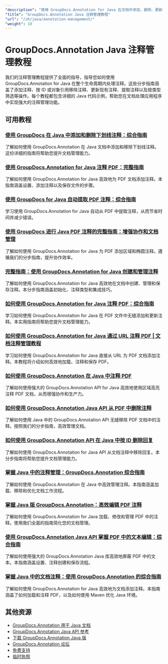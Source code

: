 ```yaml
---
"description": "使用 GroupDocs.Annotation for Java 在文档中添加、删除、更新和管理注释的完整教程。"
"title": "GroupDocs.Annotation Java 注释管理教程"
"url": "/zh/java/annotation-management/"
"weight": 10
---
```


# GroupDocs.Annotation Java 注释管理教程

我们的注释管理教程提供了全面的指导，指导您如何使用 GroupDocs.Annotation for Java 在整个生命周期内处理注释。这些分步指南涵盖了添加注释、按 ID 或对象引用移除注释、更新现有注释、提取注释以及按类型筛选等操作。每个教程都包含详细的 Java 代码示例，帮助您在文档处理应用程序中实现强大的注释管理功能。

## 可用教程

### [使用 GroupDocs 在 Java 中添加和删除下划线注释：综合指南](./java-groupdocs-annotate-add-remove-underline/)
了解如何使用 GroupDocs.Annotation 在 Java 文档中添加和移除下划线注释。这份详细的指南将帮助您提升文档管理能力。

### [使用 GroupDocs.Annotation for Java 注释 PDF：完整指南](./annotate-pdfs-groupdocs-annotation-java-guide/)
了解如何使用 GroupDocs.Annotation for Java 高效地为 PDF 文档添加注释。本指南涵盖设置、添加注释以及保存文件的步骤。

### [使用 GroupDocs for Java 自动提取 PDF 注释：综合指南](./automate-pdf-annotation-extraction-groupdocs-java/)
学习使用 GroupDocs.Annotation for Java 自动从 PDF 中提取注释，从而节省时间并减少错误。

### [使用 GroupDocs 进行 Java PDF 注释的完整指南：增强协作和文档管理](./java-pdf-annotation-groupdocs-guide/)
了解如何使用 GroupDocs.Annotation for Java 为 PDF 添加区域和椭圆注释。遵循我们的分步指南，提升协作效率。

### [完整指南：使用 GroupDocs.Annotation for Java 创建和管理注释](./annotations-groupdocs-annotation-java-tutorial/)
了解如何使用 GroupDocs.Annotation for Java 高效地在文档中创建、管理和保存注释。本分步指南涵盖初始化、注释类型和集成技巧。

### [如何使用 GroupDocs.Annotation for Java 注释 PDF：综合指南](./annotate-pdfs-groupdocs-annotation-java/)
学习如何使用 GroupDocs.Annotation for Java 在 PDF 文件中无缝添加和更新注释。本实用指南将帮助您提升文档管理能力。

### [如何使用 GroupDocs.Annotation for Java 通过 URL 注释 PDF | 文档注释管理教程](./annotate-pdfs-from-urls-groupdocs-java/)
学习如何使用 GroupDocs.Annotation for Java 直接从 URL 为 PDF 文档添加注释。本教程将介绍如何高效地加载、注释和保存 PDF。

### [如何使用 GroupDocs.Annotation 在 Java 中注释 PDF](./java-pdf-annotation-groupdocs-java/)
了解如何使用强大的 GroupDocs.Annotation API for Java 高效地使用区域高亮注释 PDF 文档，从而增强协作和生产力。

### [如何使用 GroupDocs.Annotation Java API 从 PDF 中删除注释](./groupdocs-annotation-java-remove-pdf-annotations/)
了解如何使用 Java 中的 GroupDocs.Annotation API 无缝移除 PDF 文档中的注释。按照我们的分步指南，高效管理文档。

### [如何使用 GroupDocs.Annotation API 在 Java 中按 ID 删除回复](./java-groupdocs-annotation-remove-replies-by-id/)
了解如何使用 GroupDocs.Annotation for Java API 从文档注释中移除回复。本分步指南将帮助您提升文档管理能力。

### [掌握 Java 中的注释管理：GroupDocs.Annotation 综合指南](./groupdocs-annotation-java-manage-documents/)
了解如何使用 GroupDocs.Annotation 在 Java 中高效管理注释。本指南涵盖加载、移除和优化文档工作流程。

### [掌握 Java 版 GroupDocs.Annotation：高效编辑 PDF 注释](./groupdocs-annotation-java-modify-pdf-annotations/)
了解如何使用 GroupDocs.Annotation for Java 加载、修改和管理 PDF 中的注释。使用我们全面的指南简化您的文档管理。

### [使用 GroupDocs.Annotation Java API 掌握 PDF 中的文本编辑：综合指南](./groupdocs-annotation-java-text-redaction-tutorial/)
了解如何使用强大的 GroupDocs.Annotation Java 库高效地屏蔽 PDF 中的文本。本指南涵盖设置、注释创建和保存流程。

### [掌握 Java 中的文档注释：使用 GroupDocs.Annotation 的综合指南](./mastering-document-annotation-groupdocs-java/)
了解如何使用 GroupDocs.Annotation for Java 高效地为文档添加注释。本指南涵盖了如何加载和注释 PDF，以及如何使用 Maven 优化 Java 环境。

## 其他资源

- [GroupDocs.Annotation 用于 Java 文档](https://docs.groupdocs.com/annotation/java/)
- [GroupDocs.Annotation Java API 参考](https://reference.groupdocs.com/annotation/java/)
- [下载 GroupDocs.Annotation Java 版](https://releases.groupdocs.com/annotation/java/)
- [GroupDocs.Annotation 论坛](https://forum.groupdocs.com/c/annotation)
- [免费支持](https://forum.groupdocs.com/)
- [临时执照](https://purchase.groupdocs.com/temporary-license/)